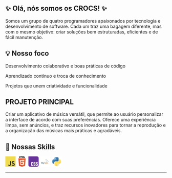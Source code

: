 ## ✨ Olá, nós somos os CROCS! ✨

Somos um grupo de quatro programadores apaixonados por tecnologia e desenvolvimento de software.
Cada um traz uma bagagem diferente, mas com o mesmo objetivo: criar soluções bem estruturadas, eficientes e de fácil manutenção.

## 💡 Nosso foco

Desenvolvimento colaborativo e boas práticas de código

Aprendizado contínuo e troca de conhecimento

Projetos que unem criatividade e funcionalidade


PROJETO PRINCIPAL
---
Criar um aplicativo de música versátil, que permite ao usuário personalizar a interface de acordo com suas preferências.
Oferece uma experiência limpa, sem anúncios, e traz recursos inovadores para tornar a reprodução e a organização das músicas mais práticas e agradáveis.
## 🚀 Nossas Skills

<code><img height="32" src="https://raw.githubusercontent.com/github/explore/80688e429a7d4ef2fca1e82350fe8e3517d3494d/topics/javascript/javascript.png" alt="Javascript"/></code>
<code><img height="32" src="https://raw.githubusercontent.com/github/explore/80688e429a7d4ef2fca1e82350fe8e3517d3494d/topics/html/html.png" alt="HTML5"/></code>
<code><img height="32" src="https://raw.githubusercontent.com/github/explore/80688e429a7d4ef2fca1e82350fe8e3517d3494d/topics/css/css.png" alt="CSS"/></code>
<code><img height="32" src="https://raw.githubusercontent.com/github/explore/80688e429a7d4ef2fca1e82350fe8e3517d3494d/topics/mysql/mysql.png" alt="MySQL"/></code>
<img height="32" src="https://raw.githubusercontent.com/github/explore/master/topics/python/python.png" alt="Python"/>



---

